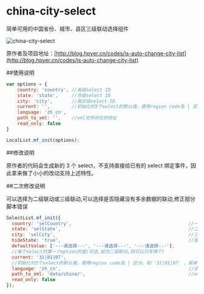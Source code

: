 china-city-select
=================

简单可用的中国省份、城市、县区三级联动选择组件

![china-city-select](http://ww2.sinaimg.cn/mw690/831e9385jw1e60hh9sc2zj207q05kjrh.jpg)

原作者及项目地址：[http://blog.hpyer.cn/codes/js-auto-change-city-list](http://blog.hpyer.cn/codes/js-auto-change-city-list)

##使用说明

```javascript
var options = {
    country: 'country', //省级select ID
	state: 'state',     //市级select ID
	city: 'city',       //县区级select ID
	current: '',        //初始化时3个select的默认值，使用region code及 | 区分，如「 01|02|33 」，具体请查阅 xml 数据文件
	language: 'zh_cn',  
	path_to_xml: '',    //xml文件所在的地址
	read_only: false  
}

LocalList.mf_init(options);
```

##修改说明

原作者的代码会生成新的 3 个 select，不支持直接给已有的 select 绑定事件，因此拿来做了小小的改动支持上述特性。


##二次修改说明

可以选择为二级联动或三级联动,可以选择是否隐藏没有多余数据的联动,修正部分脚本错误

```javascript
SelectList.mf_init({
  country: 'selCountry',                                           //一级 select 的 ID
  state: 'selState',                                               //二级 select 的 ID
  city: 'selCity',                                                 //三级 select 的 ID (可选,如为两级联动,则不需要该属性)
  hideState: 'true',                                               //是否隐藏只有一个子分类的二级分类(可选,默认为隐藏)
  defaultValue: ['---请选择---', '---请选择---', '---请选择---'],  
  //每个select的第一个option的值(可选,如为二级联动,则可以只写两个)
  current: '31|01|07',                                             
  //初始化时3个select的默认值，使用region code及 | 区分，如 '31|01|07' ，具体请查阅相对应的 xml 数据文件
  language: 'zh_cn',                                               //语言版本
  path_to_xml: 'data/china/',                                      //xml文件所在的文件夹
  read_only: false  
});

```

